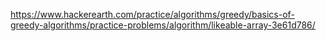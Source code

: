 https://www.hackerearth.com/practice/algorithms/greedy/basics-of-greedy-algorithms/practice-problems/algorithm/likeable-array-3e61d786/
